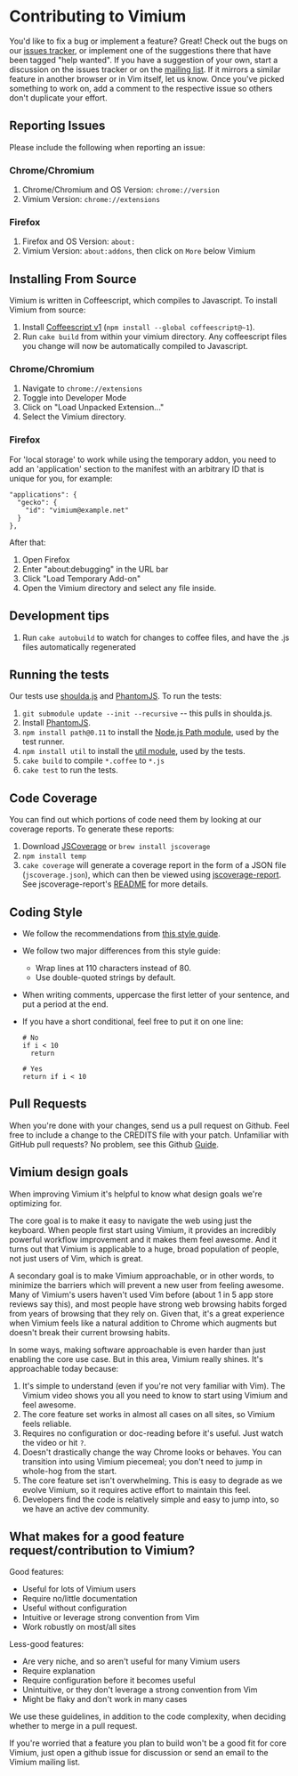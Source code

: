 # Contributing to Vimium

You'd like to fix a bug or implement a feature? Great! Check out the bugs on our [issues tracker](https://github.com/philc/vimium/issues),  or implement
one of the suggestions there that have been tagged "help wanted". If you have a suggestion of your own, start
a discussion on the issues tracker or on the
[mailing list](https://groups.google.com/group/vimium-dev?hl=en). If it mirrors a similar feature in another
browser or in Vim itself, let us know. Once you've picked something to work on, add a comment to the
respective issue so others don't duplicate your effort.

## Reporting Issues

Please include the following when reporting an issue:

### Chrome/Chromium

 1. Chrome/Chromium and OS Version: `chrome://version`
 1. Vimium Version: `chrome://extensions`

### Firefox

 1. Firefox and OS Version: `about:`
 1. Vimium Version: `about:addons`, then click on `More` below Vimium

## Installing From Source

Vimium is written in Coffeescript, which compiles to Javascript. To
install Vimium from source:

 1. Install [Coffeescript v1](http://coffeescript.org/#installation) (`npm install --global coffeescript@~1`).
 1. Run `cake build` from within your vimium directory. Any coffeescript files you change will now be automatically compiled to Javascript.

### Chrome/Chromium

 1. Navigate to `chrome://extensions`
 1. Toggle into Developer Mode
 1. Click on "Load Unpacked Extension..."
 1. Select the Vimium directory.

### Firefox

For 'local storage' to work while using the temporary addon, you need to add an
'application' section to the manifest with an arbitrary ID that is unique for
you, for example:

    "applications": {
      "gecko": {
        "id": "vimium@example.net"
      }
    },

After that:

 1. Open Firefox
 1. Enter "about:debugging" in the URL bar
 1. Click "Load Temporary Add-on"
 1. Open the Vimium directory and select any file inside.

## Development tips

 1. Run `cake autobuild` to watch for changes to coffee files, and have the .js files automatically
    regenerated

## Running the tests

Our tests use [shoulda.js](https://github.com/philc/shoulda.js) and [PhantomJS](http://phantomjs.org/). To run the tests:

 1. `git submodule update --init --recursive` -- this pulls in shoulda.js.
 1. Install [PhantomJS](http://phantomjs.org/download.html).
 1. `npm install path@0.11` to install the [Node.js Path module](https://nodejs.org/api/path.html), used by the test runner.
 1. `npm install util` to install the [util module](https://www.npmjs.com/package/util), used by the tests.
 1. `cake build` to compile `*.coffee` to `*.js`
 1. `cake test` to run the tests.

## Code Coverage

You can find out which portions of code need them by looking at our coverage reports. To generate these
reports:

 1. Download [JSCoverage](https://siliconforks.com/jscoverage/download.html) or `brew install jscoverage`
 1. `npm install temp`
 1. `cake coverage` will generate a coverage report in the form of a JSON file (`jscoverage.json`), which can
    then be viewed using [jscoverage-report](https://github.com/int3/jscoverage-report).  See
    jscoverage-report's [README](https://github.com/int3/jscoverage-report#jscoverage-report) for more details.

## Coding Style

  * We follow the recommendations from
    [this style guide](https://github.com/polarmobile/coffeescript-style-guide).
  * We follow two major differences from this style guide:
    * Wrap lines at 110 characters instead of 80.
    * Use double-quoted strings by default.
  * When writing comments, uppercase the first letter of your sentence, and put a period at the end.
  * If you have a short conditional, feel free to put it on one line:

        # No
        if i < 10
          return

        # Yes
        return if i < 10

## Pull Requests

When you're done with your changes, send us a pull request on Github. Feel free to include a change to the
CREDITS file with your patch.
Unfamiliar with GitHub pull requests?  No problem, see this Github [Guide](https://guides.github.com/activities/hello-world/#pr). 

Vimium design goals
-------------------

When improving Vimium it's helpful to know what design goals we're optimizing for.

The core goal is to make it easy to navigate the web using just the keyboard. When people first start using
Vimium, it provides an incredibly powerful workflow improvement and it makes them feel awesome. And it turns
out that Vimium is applicable to a huge, broad population of people, not just users of Vim, which is great.

A secondary goal is to make Vimium approachable, or in other words, to minimize the barriers which will
prevent a new user from feeling awesome. Many of Vimium's users haven't used Vim before (about 1 in 5 app
store reviews say this), and most people have strong web browsing habits forged from years of browsing that
they rely on. Given that, it's a great experience when Vimium feels like a natural addition to Chrome which
augments but doesn't break their current browsing habits.

In some ways, making software approachable is even harder than just enabling the core use case. But in this
area, Vimium really shines. It's approachable today because:

1. It's simple to understand (even if you're not very familiar with Vim). The Vimium video shows you all you
   need to know to start using Vimium and feel awesome.
2. The core feature set works in almost all cases on all sites, so Vimium feels reliable.
3. Requires no configuration or doc-reading before it's useful. Just watch the video or hit `?`.
4. Doesn't drastically change the way Chrome looks or behaves. You can transition into using Vimium piecemeal;
   you don't need to jump in whole-hog from the start.
5. The core feature set isn't overwhelming. This is easy to degrade as we evolve Vimium, so it requires active
   effort to maintain this feel.
6. Developers find the code is relatively simple and easy to jump into, so we have an active dev community.

## What makes for a good feature request/contribution to Vimium?

Good features:

* Useful for lots of Vimium users
* Require no/little documentation
* Useful without configuration
* Intuitive or leverage strong convention from Vim
* Work robustly on most/all sites

Less-good features:

* Are very niche, and so aren't useful for many Vimium users
* Require explanation
* Require configuration before it becomes useful
* Unintuitive, or they don't leverage a strong convention from Vim
* Might be flaky and don't work in many cases

We use these guidelines, in addition to the code complexity, when deciding whether to merge in a pull request.

If you're worried that a feature you plan to build won't be a good fit for core Vimium, just open a github
issue for discussion or send an email to the Vimium mailing list.
